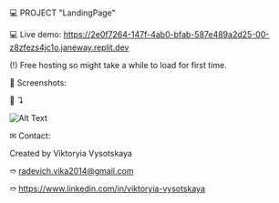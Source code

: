 💻 PROJECT "LandingPage"

💻 Live demo: https://2e0f7264-147f-4ab0-bfab-587e489a2d25-00-z8zfezs4jc1o.janeway.replit.dev

(!) Free hosting so might take a while to load for first time.


👀 Screenshots:

📸 ↴︎

![Alt Text](./images/screenshots/1.LandingPage.png)


✉ Contact:

Created by Viktoryia Vysotskaya

➱ radevich.vika2014@gmail.com

➱ https://www.linkedin.com/in/viktoryia-vysotskaya